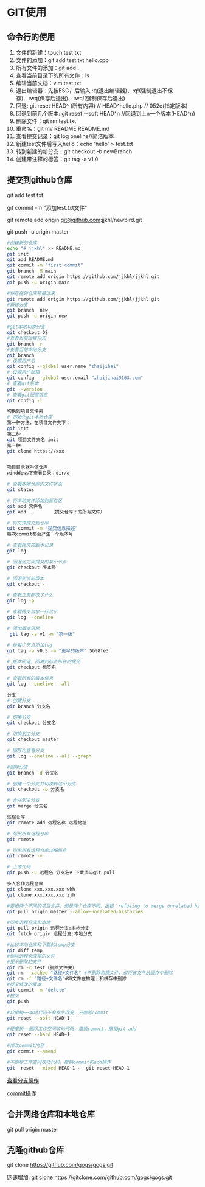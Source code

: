 # GIT使用

## 命令行的使用

1. 文件的新建：touch test.txt    
2. 文件的添加：git add test.txt hello.cpp 
3. 所有文件的添加：git add . 
4. 查看当前目录下的所有文件：ls
5. 编辑当前文档：vim test.txt
6. 退出编辑器：先按ESC，后输入 :q(退出编辑器)、:q!(强制退出不保存)、:wq(保存后退出)、:wq!(强制保存后退出)
7. 回退: git reset HEAD^ (所有内容) // HEAD^hello.php  // 052e(指定版本) 
8. 回退到前几个版本: git reset --soft HEAD^n //回退到上n一个版本(HEAD^n)
9. 删除文件：git rm test.txt
10. 重命名：git mv README README.md
11. 查看提交记录：git log oneline//简洁版本
12. 新建test文件后写入hello：echo 'hello' > test.txt
13. 转到新建的新分支：git checkout -b newBranch
14. 创建带注释的标签：git tag -a v1.0

## 提交到github仓库

git add test.txt

git commit -m "添加test.txt文件"

git remote add origin git@github.com:jjkhl/newbird.git

git push -u origin master



```bash
#创建新的仓库
echo "# jjkhl" >> README.md
git init
git add README.md
git commit -m "first commit"
git branch -M main
git remote add origin https://github.com/jjkhl/jjkhl.git
git push -u origin main

#将存在的仓库移植过来
git remote add origin https://github.com/jjkhl/jjkhl.git
#新建分支
git branch  new
git push -u origin new

#git本地切换分支
git checkout OS
#查看当前远程分支
git branch -r
#查看当前本地分支
git branch
# 设置用户名
git config --global user.name "zhaijihai" 
# 设置用户邮箱
git config --global user.email "zhaijihai@163.com" 
# 查看git版本
git --version
# 查看git配置信息
git config -l

切换到项目文件夹
# 初始化git本地仓库
第一种方法，在项目文件夹下：
git init
第二种
git 项目文件夹名 init
第三种
git clone https://xxx


项目目录就叫做仓库
winddows下查看目录：dir/a

# 查看本地仓库的文件状态
git status

# 将本地文件添加到暂存区
git add 文件名
git add .       （提交仓库下的所有文件）

# 将文件提交到仓库
git commit -m "提交信息描述"
每次commit都会产生一个版本号

# 查看提交的版本记录
git log

# 回退到之间提交的某个节点
git checkout 版本号

# 回退到当前版本
git checkout -

# 查看之前都改了什么
git log -p

# 查看提交信息一行显示
git log --oneline

# 添加版本信息
 git tag -a v1 -m "第一版"

# 给每个节点添加tag
git tag -a v0.5 -m "更早的版本" 5b98fe3

# 版本回退，回溯到标签所在的提交
git checkout 标签名

# 查看所有的版本信息
git log --oneline --all

分支
# 创建分支
git branch 分支名

# 切换分支
git checkout 分支名

# 切换到主分支
git checkout master

# 图形化查看分支
git log --oneline --all --graph

#删除分支
git branch -d 分支名

# 创建一个分支并切换到这个分支
git checkout -b 分支名

# 合并到主分支
git merge 分支名

远程仓库
git remote add 远程名称 远程地址

# 列出所有远程仓库
git remote

# 列出所有远程仓库详细信息
git remote -v

# 上传代码
git push -u 远程名 分支名# 下载代码git pull

多人合作远程仓库
git clone xxx.xxx.xxx whh
git clone xxx.xxx.xxx zjh

#要把两个不同的项目合并，但是两个仓库不同，报错：refusing to merge unrelated histories
git pull origin master --allow-unrelated-histories

#同步远程仓库和本地
git pull origin 远程分支:本地分支
git fetch origin 远程分支:本地分支

#比较本地仓库和下载的temp分支
git diff temp
#删除远程仓库里的文件
#提示删除的文件
git rm -r test（删除文件夹）
git rm --cached "路径+文件名" #不删除物理文件，仅将该文件从缓存中删除
git rm -f "路径+文件名"#将文件在物理上和缓存中删除
#提交修改的版本
git commit -m "delete"
#提交
git push

#软撤销——本地代码不会发生改变，只删除commit
git reset --soft HEAD~1

#硬撤销——删除工作空间改动代码，撤销commit，撤销git add
git reset --hard HEAD~1

#修改commit内容
git commit --amend

#不删除工作空间改动代码，撤销commit和add操作
git  reset --mixed HEAD~1 ↔  git reset HEAD~1
```

[查看分支操作](https://blog.csdn.net/guo_qiangqiang/article/details/88020656?utm_medium=distribute.pc_relevant.none-task-blog-2%7Edefault%7EBlogCommendFromMachineLearnPai2%7Edefault-1.base&depth_1-utm_source=distribute.pc_relevant.none-task-blog-2%7Edefault%7EBlogCommendFromMachineLearnPai2%7Edefault-1.base)

[commit操作](https://blog.csdn.net/qq_32281471/article/details/95478314)

## 合并网络仓库和本地仓库

git pull origin master

## 克隆github仓库

git clone https://github.com/gogs/gogs.git 

网速增加: git clone https://gitclone.com/github.com/gogs/gogs.git  

